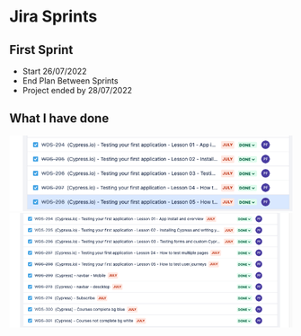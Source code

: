 

# Jira Sprints
## First Sprint
* Start 26/07/2022  
* End Plan Between Sprints
* Project ended by 28/07/2022


## What I have done
![Begin Banner](fullSprint.png)
![Begin Banner](fullSprint2.png)

